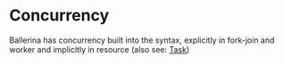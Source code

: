 # Concurrency

Ballerina has concurrency built into the syntax, explicitly in fork-join and worker and implicitly in resource 
(also see: [Task](categories/task.html))
